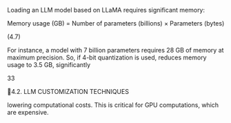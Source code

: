Loading an LLM model based on LLaMA requires significant memory:

Memory usage (GB) = Number of parameters (billions) × Parameters (bytes)

(4.7)

For instance, a model with 7 billion parameters requires 28 GB of memory at maximum
precision. So, if 4-bit quantization is used, reduces memory usage to 3.5 GB, significantly

33

4.2. LLM CUSTOMIZATION TECHNIQUES

lowering computational costs. This is critical for GPU computations, which are expensive.